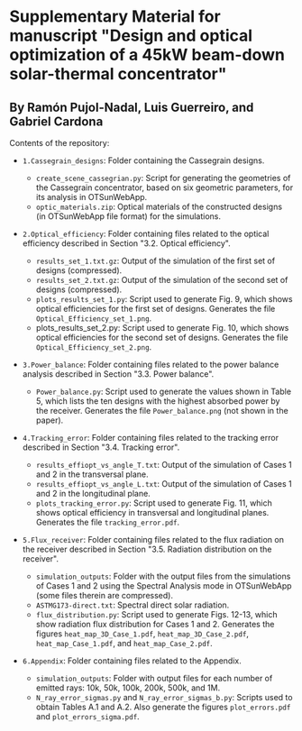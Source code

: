 # Supplementary Material for manuscript "Design and optical optimization of a 45kW beam-down solar-thermal concentrator"
## By Ramón Pujol-Nadal, Luis Guerreiro, and Gabriel Cardona

Contents of the repository:

* `1.Cassegrain_designs`: Folder containing the Cassegrain designs.
  * `create_scene_cassegrian.py`: Script for generating the geometries of the Cassegrain concentrator, based on six geometric parameters, for its analysis in OTSunWebApp.
  * `optic_materials.zip`: Optical materials of the constructed designs (in OTSunWebApp file format) for the simulations.
 
* `2.Optical_efficiency`: Folder containing files related to the optical efficiency described in Section "3.2. Optical efficiency".
  * `results_set_1.txt.gz`: Output of the simulation of the first set of designs (compressed).
  * `results_set_2.txt.gz`: Output of the simulation of the second set of designs (compressed).
  * `plots_results_set_1.py`: Script used to generate Fig. 9, which shows optical efficiencies for the first set of designs. Generates the file `Optical_Efficiency_set_1.png`.
  * plots_results_set_2.py: Script used to generate Fig. 10, which shows optical efficiencies for the second set of designs. Generates the file `Optical_Efficiency_set_2.png`.
    
* `3.Power_balance`: Folder containing files related to the power balance analysis described in Section "3.3. Power balance".
  * `Power_balance.py`: Script used to generate the values shown in Table 5, which lists the ten designs with the highest absorbed power by the receiver. Generates the file `Power_balance.png` (not shown in the paper).

* `4.Tracking_error`: Folder containing files related to the tracking error described in Section "3.4. Tracking error".
  * `results_effiopt_vs_angle_T.txt`: Output of the simulation of Cases 1 and 2 in the transversal plane.
  * `results_effiopt_vs_angle_L.txt`: Output of the simulation of Cases 1 and 2 in the longitudinal plane.
  * `plots_tracking_error.py`: Script used to generate Fig. 11, which shows optical efficiency in transversal and longitudinal planes. Generates the file `tracking_error.pdf`.

* `5.Flux_receiver`: Folder containing files related to the flux radiation on the receiver described in Section "3.5. Radiation distribution on the receiver".
  * `simulation_outputs`: Folder with the output files from the simulations of Cases 1 and 2 using the Spectral Analysis mode in OTSunWebApp (some files therein are compressed).
  * `ASTMG173-direct.txt`: Spectral direct solar radiation.
  * `flux_distribution.py`: Script used to generate Figs. 12-13, which show radiation flux distribution for Cases 1 and 2. Generates the figures `heat_map_3D_Case_1.pdf`, `heat_map_3D_Case_2.pdf`, `heat_map_Case_1.pdf`, and `heat_map_Case_2.pdf`.
    
* `6.Appendix`: Folder containing files related to the Appendix.
  * `simulation_outputs`: Folder with output files for each number of emitted rays: 10k, 50k, 100k, 200k, 500k, and 1M. 
  * `N_ray_error_sigmas.py` and `N_ray_error_sigmas_b.py`: Scripts used to obtain Tables A.1 and A.2. Also generate the figures `plot_errors.pdf` and `plot_errors_sigma.pdf`.
